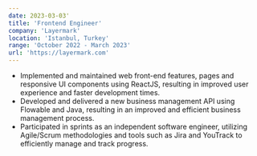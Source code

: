 ```yaml
---
date: 2023-03-03'
title: 'Frontend Engineer'
company: 'Layermark'
location: 'Istanbul, Turkey'
range: 'October 2022 - March 2023'
url: 'https://layermark.com'
---
```


- Implemented and maintained web front-end features, pages and responsive UI components using ReactJS, resulting in improved user experience and faster development times.
- Developed and delivered a new business management API using Flowable and Java, resulting in an improved and efficient business management process.
- Participated in sprints as an independent software engineer, utilizing Agile/Scrum methodologies and tools such as Jira and YouTrack to efficiently manage and track progress.
